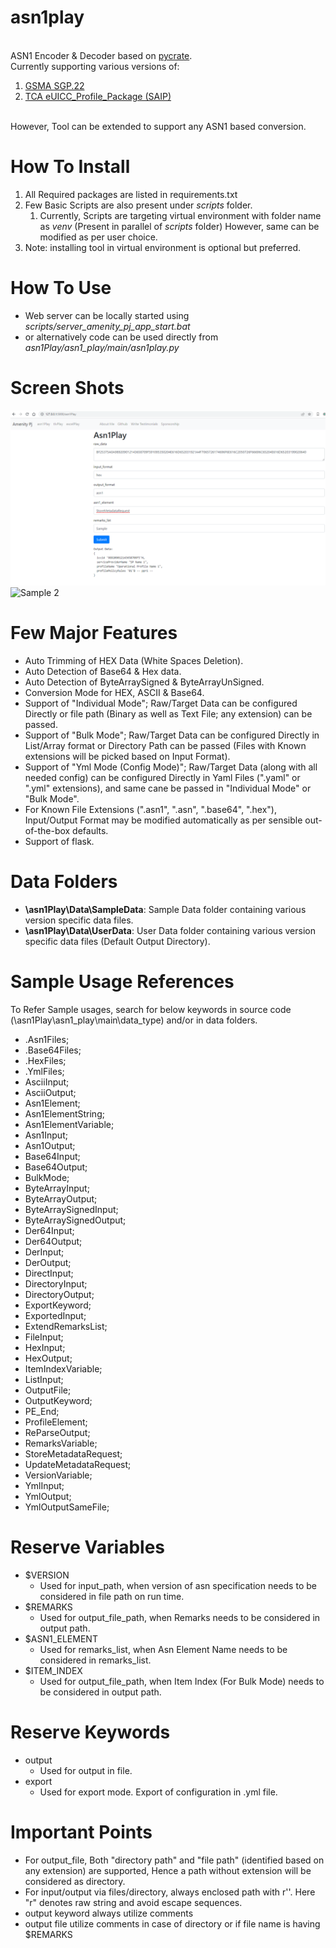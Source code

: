 # asn1play

<BR>ASN1 Encoder &amp; Decoder based on [pycrate](https://github.com/P1sec/pycrate).
<BR>Currently supporting various versions of:
1. [GSMA SGP.22](https://www.gsma.com/esim/esim-specification/ "GSMA SGP.22" )
2. [TCA eUICC_Profile_Package (SAIP)](https://trustedconnectivityalliance.org/technology-library-sim-specifications/ "SAIP")

<BR>However, Tool can be extended to support any ASN1 based conversion.

# How To Install

<ol>
    <li>All Required packages are listed in requirements.txt
    <li>Few Basic Scripts are also present under <i>scripts</i> folder.
    <ol>
        <li>Currently, Scripts are targeting virtual environment with folder name as <i>venv</i> (Present in parallel of <i>scripts</i> folder)
        However, same can be modified as per user choice.
    </ol>
    <li>Note: installing tool in virtual environment is optional but preferred.
</ol>

# How To Use
<ul>
<li>Web server can be locally started using <i>scripts/server_amenity_pj_app_start.bat</i>
<li>or alternatively code can be used directly from <i>asn1Play/asn1_play/main/asn1play.py</i>
</ul>

# Screen Shots

![Sample 1](images\Sample1.png)
![Sample 2](https://github.com/impratikjaiswal/asn1play/tree/ef13a274e666a577e1c381cfc6cb85054147e5d2/images\Sample1.png)

# Few Major Features

<ul>
    <li>Auto Trimming of HEX Data (White Spaces Deletion).
    <li>Auto Detection of Base64 & Hex data.
    <li>Auto Detection of ByteArraySigned & ByteArrayUnSigned.
    <li>Conversion Mode for HEX, ASCII & Base64.
    <li>Support of "Individual Mode"; Raw/Target Data can be configured Directly or file path (Binary as well as Text File; any extension) can be passed.
    <li>Support of "Bulk Mode"; Raw/Target Data can be configured Directly in List/Array format or Directory Path can be passed (Files with Known extensions will be picked based on Input Format).
    <li>Support of "Yml Mode (Config Mode)"; Raw/Target Data (along with all needed config) can be configured Directly in Yaml Files (".yaml" or ".yml" extensions), and same cane be passed in "Individual Mode" or "Bulk Mode".
    <li>For Known File Extensions (".asn1", ".asn", ".base64", ".hex"), Input/Output Format may be modified automatically as per sensible out-of-the-box defaults.
    <li>Support of flask.
</ul>

# Data Folders

<ul>
    <li><b>\asn1Play\Data\SampleData</b>: Sample Data folder containing various version specific data files.
    <li><b>\asn1Play\Data\UserData</b>: User Data folder containing various version specific data files (Default Output Directory).
</ul>

# Sample Usage References

To Refer Sample usages, search for below keywords in source code (\asn1Play\asn1_play\main\data_type) and/or in data folders.
<ul>
    <li>.Asn1Files;
    <li>.Base64Files;
    <li>.HexFiles;
    <li>.YmlFiles;
    <li>AsciiInput;
    <li>AsciiOutput;
    <li>Asn1Element;
    <li>Asn1ElementString;
    <li>Asn1ElementVariable;
    <li>Asn1Input;
    <li>Asn1Output;
    <li>Base64Input;
    <li>Base64Output;
    <li>BulkMode;
    <li>ByteArrayInput;
    <li>ByteArrayOutput;
    <li>ByteArraySignedInput;
    <li>ByteArraySignedOutput;
    <li>Der64Input;
    <li>Der64Output;
    <li>DerInput;
    <li>DerOutput;
    <li>DirectInput;
    <li>DirectoryInput;
    <li>DirectoryOutput;
    <li>ExportKeyword;
    <li>ExportedInput;
    <li>ExtendRemarksList;
    <li>FileInput;
    <li>HexInput;
    <li>HexOutput;
    <li>ItemIndexVariable;
    <li>ListInput;
    <li>OutputFile;
    <li>OutputKeyword;
    <li>PE_End;
    <li>ProfileElement;
    <li>ReParseOutput;
    <li>RemarksVariable;
    <li>StoreMetadataRequest;
    <li>UpdateMetadataRequest;
    <li>VersionVariable;
    <li>YmlInput;
    <li>YmlOutput;
    <li>YmlOutputSameFile;
</ul>

# Reserve Variables

<ul>
    <li>$VERSION
    <ul>
        <li>Used for input_path, when version of asn specification needs to be considered in file path on run time.
    </ul>
    <li>$REMARKS
    <ul>
        <li>Used for output_file_path, when Remarks needs to be considered in output path.
    </ul>
    <li>$ASN1_ELEMENT
    <ul>
        <li>Used for remarks_list, when Asn Element Name needs to be considered in remarks_list.
    </ul>
    <li>$ITEM_INDEX
    <ul>
        <li>Used for output_file_path, when Item Index (For Bulk Mode) needs to be considered in output path.
    </ul>
</ul>

# Reserve Keywords

<ul>
    <li>output
    <ul>
        <li>Used for output in file.
    </ul>
    <li>export
    <ul>
        <li>Used for export mode. Export of configuration in .yml file.
    </ul>
</ul>

# Important Points

<ul>
    <li>For output_file, Both "directory path" and "file path" (identified based on any extension) are supported, Hence a path without extension will be considered as directory. 
    <li>For input/output via files/directory, always enclosed path with r''. Here "r" denotes raw string and avoid escape sequences.
    <li>output keyword always utilize comments
    <li>output file utilize comments in case of directory or if file name is having $REMARKS
</ul>
